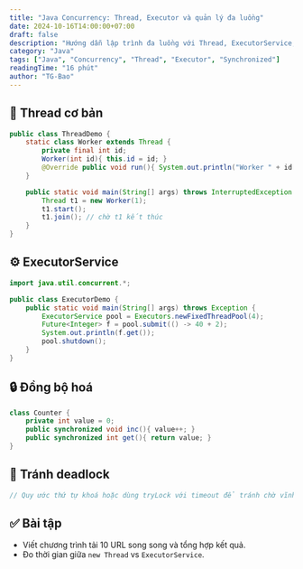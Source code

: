 ```yaml
---
title: "Java Concurrency: Thread, Executor và quản lý đa luồng"
date: 2024-10-16T14:00:00+07:00
draft: false
description: "Hướng dẫn lập trình đa luồng với Thread, ExecutorService; đồng bộ hóa và tránh deadlock"
category: "Java"
tags: ["Java", "Concurrency", "Thread", "Executor", "Synchronized"]
readingTime: "16 phút"
author: "TG-Bao"
---
```


## 🧵 Thread cơ bản

```java
public class ThreadDemo {
    static class Worker extends Thread {
        private final int id;
        Worker(int id){ this.id = id; }
        @Override public void run(){ System.out.println("Worker " + id + " running"); }
    }

    public static void main(String[] args) throws InterruptedException {
        Thread t1 = new Worker(1);
        t1.start();
        t1.join(); // chờ t1 kết thúc
    }
}
```

## ⚙️ ExecutorService

```java
import java.util.concurrent.*;

public class ExecutorDemo {
    public static void main(String[] args) throws Exception {
        ExecutorService pool = Executors.newFixedThreadPool(4);
        Future<Integer> f = pool.submit(() -> 40 + 2);
        System.out.println(f.get());
        pool.shutdown();
    }
}
```

## 🔒 Đồng bộ hoá

```java
class Counter {
    private int value = 0;
    public synchronized void inc(){ value++; }
    public synchronized int get(){ return value; }
}
```

## 🚫 Tránh deadlock

```java
// Quy ước thứ tự khoá hoặc dùng tryLock với timeout để tránh chờ vĩnh viễn
```

## ✅ Bài tập
- Viết chương trình tải 10 URL song song và tổng hợp kết quả.
- Đo thời gian giữa `new Thread` vs `ExecutorService`.



